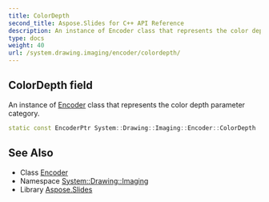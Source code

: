 ```yaml
---
title: ColorDepth
second_title: Aspose.Slides for C++ API Reference
description: An instance of Encoder class that represents the color depth parameter category.
type: docs
weight: 40
url: /system.drawing.imaging/encoder/colordepth/
---
```

## ColorDepth field


An instance of [Encoder](../) class that represents the color depth parameter category.

```cpp
static const EncoderPtr System::Drawing::Imaging::Encoder::ColorDepth
```

## See Also

* Class [Encoder](../)
* Namespace [System::Drawing::Imaging](../../)
* Library [Aspose.Slides](../../../)